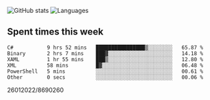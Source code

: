 ![GitHub stats](https://github-readme-stats.vercel.app/api?username=emipa606&theme=github_dark&show_icons=true) 
![Languages](https://github-readme-stats.vercel.app/api/top-langs/?username=emipa606&theme=github_dark&layout=compact)

## Spent times this week
<!--START_SECTION:waka-->

```text
C#           9 hrs 52 mins   ████████████████▒░░░░░░░░   65.87 %
Binary       2 hrs 7 mins    ███▓░░░░░░░░░░░░░░░░░░░░░   14.18 %
XAML         1 hr 55 mins    ███▒░░░░░░░░░░░░░░░░░░░░░   12.80 %
XML          58 mins         █▓░░░░░░░░░░░░░░░░░░░░░░░   06.48 %
PowerShell   5 mins          ░░░░░░░░░░░░░░░░░░░░░░░░░   00.61 %
Other        0 secs          ░░░░░░░░░░░░░░░░░░░░░░░░░   00.06 %
```

<!--END_SECTION:waka-->


26012022/8690260
